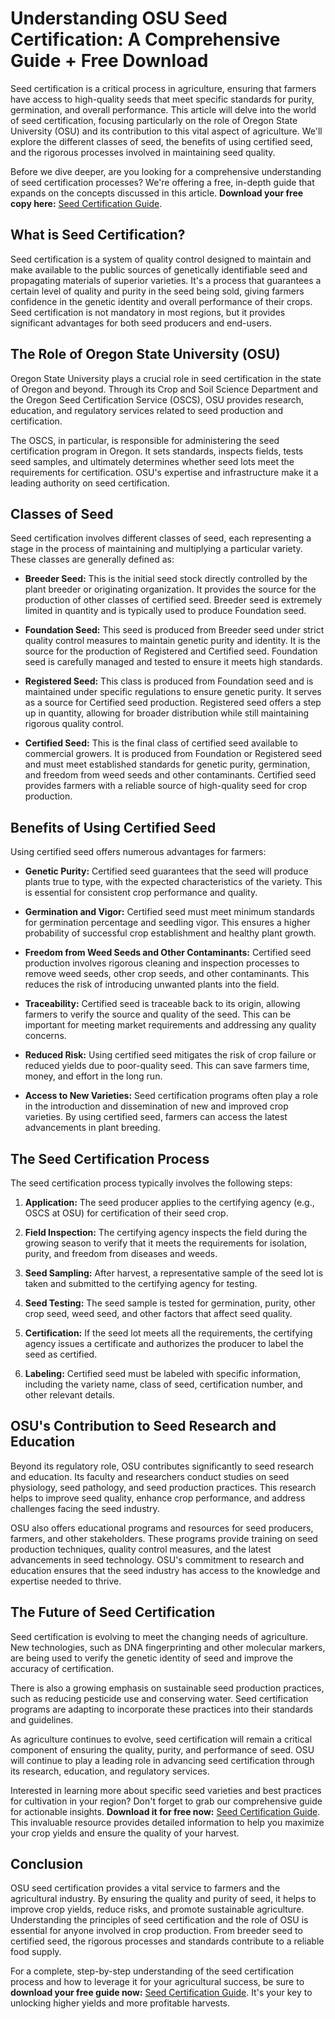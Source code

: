 # Understanding OSU Seed Certification: A Comprehensive Guide + Free Download

Seed certification is a critical process in agriculture, ensuring that farmers have access to high-quality seeds that meet specific standards for purity, germination, and overall performance. This article will delve into the world of seed certification, focusing particularly on the role of Oregon State University (OSU) and its contribution to this vital aspect of agriculture. We'll explore the different classes of seed, the benefits of using certified seed, and the rigorous processes involved in maintaining seed quality.

Before we dive deeper, are you looking for a comprehensive understanding of seed certification processes? We're offering a free, in-depth guide that expands on the concepts discussed in this article. **Download your free copy here:** [Seed Certification Guide](https://udemywork.com/osu-seed-certification).

## What is Seed Certification?

Seed certification is a system of quality control designed to maintain and make available to the public sources of genetically identifiable seed and propagating materials of superior varieties. It's a process that guarantees a certain level of quality and purity in the seed being sold, giving farmers confidence in the genetic identity and overall performance of their crops. Seed certification is not mandatory in most regions, but it provides significant advantages for both seed producers and end-users.

## The Role of Oregon State University (OSU)

Oregon State University plays a crucial role in seed certification in the state of Oregon and beyond. Through its Crop and Soil Science Department and the Oregon Seed Certification Service (OSCS), OSU provides research, education, and regulatory services related to seed production and certification.

The OSCS, in particular, is responsible for administering the seed certification program in Oregon. It sets standards, inspects fields, tests seed samples, and ultimately determines whether seed lots meet the requirements for certification. OSU's expertise and infrastructure make it a leading authority on seed certification.

## Classes of Seed

Seed certification involves different classes of seed, each representing a stage in the process of maintaining and multiplying a particular variety. These classes are generally defined as:

*   **Breeder Seed:** This is the initial seed stock directly controlled by the plant breeder or originating organization. It provides the source for the production of other classes of certified seed. Breeder seed is extremely limited in quantity and is typically used to produce Foundation seed.

*   **Foundation Seed:** This seed is produced from Breeder seed under strict quality control measures to maintain genetic purity and identity. It is the source for the production of Registered and Certified seed. Foundation seed is carefully managed and tested to ensure it meets high standards.

*   **Registered Seed:** This class is produced from Foundation seed and is maintained under specific regulations to ensure genetic purity. It serves as a source for Certified seed production. Registered seed offers a step up in quantity, allowing for broader distribution while still maintaining rigorous quality control.

*   **Certified Seed:** This is the final class of certified seed available to commercial growers. It is produced from Foundation or Registered seed and must meet established standards for genetic purity, germination, and freedom from weed seeds and other contaminants. Certified seed provides farmers with a reliable source of high-quality seed for crop production.

## Benefits of Using Certified Seed

Using certified seed offers numerous advantages for farmers:

*   **Genetic Purity:** Certified seed guarantees that the seed will produce plants true to type, with the expected characteristics of the variety. This is essential for consistent crop performance and quality.

*   **Germination and Vigor:** Certified seed must meet minimum standards for germination percentage and seedling vigor. This ensures a higher probability of successful crop establishment and healthy plant growth.

*   **Freedom from Weed Seeds and Other Contaminants:** Certified seed production involves rigorous cleaning and inspection processes to remove weed seeds, other crop seeds, and other contaminants. This reduces the risk of introducing unwanted plants into the field.

*   **Traceability:** Certified seed is traceable back to its origin, allowing farmers to verify the source and quality of the seed. This can be important for meeting market requirements and addressing any quality concerns.

*   **Reduced Risk:** Using certified seed mitigates the risk of crop failure or reduced yields due to poor-quality seed. This can save farmers time, money, and effort in the long run.

*   **Access to New Varieties:** Seed certification programs often play a role in the introduction and dissemination of new and improved crop varieties. By using certified seed, farmers can access the latest advancements in plant breeding.

## The Seed Certification Process

The seed certification process typically involves the following steps:

1.  **Application:** The seed producer applies to the certifying agency (e.g., OSCS at OSU) for certification of their seed crop.

2.  **Field Inspection:** The certifying agency inspects the field during the growing season to verify that it meets the requirements for isolation, purity, and freedom from diseases and weeds.

3.  **Seed Sampling:** After harvest, a representative sample of the seed lot is taken and submitted to the certifying agency for testing.

4.  **Seed Testing:** The seed sample is tested for germination, purity, other crop seed, weed seed, and other factors that affect seed quality.

5.  **Certification:** If the seed lot meets all the requirements, the certifying agency issues a certificate and authorizes the producer to label the seed as certified.

6.  **Labeling:** Certified seed must be labeled with specific information, including the variety name, class of seed, certification number, and other relevant details.

## OSU's Contribution to Seed Research and Education

Beyond its regulatory role, OSU contributes significantly to seed research and education. Its faculty and researchers conduct studies on seed physiology, seed pathology, and seed production practices. This research helps to improve seed quality, enhance crop performance, and address challenges facing the seed industry.

OSU also offers educational programs and resources for seed producers, farmers, and other stakeholders. These programs provide training on seed production techniques, quality control measures, and the latest advancements in seed technology. OSU's commitment to research and education ensures that the seed industry has access to the knowledge and expertise needed to thrive.

## The Future of Seed Certification

Seed certification is evolving to meet the changing needs of agriculture. New technologies, such as DNA fingerprinting and other molecular markers, are being used to verify the genetic identity of seed and improve the accuracy of certification.

There is also a growing emphasis on sustainable seed production practices, such as reducing pesticide use and conserving water. Seed certification programs are adapting to incorporate these practices into their standards and guidelines.

As agriculture continues to evolve, seed certification will remain a critical component of ensuring the quality, purity, and performance of seed. OSU will continue to play a leading role in advancing seed certification through its research, education, and regulatory services.

Interested in learning more about specific seed varieties and best practices for cultivation in your region? Don't forget to grab our comprehensive guide for actionable insights. **Download it for free now:** [Seed Certification Guide](https://udemywork.com/osu-seed-certification). This invaluable resource provides detailed information to help you maximize your crop yields and ensure the quality of your harvest.

## Conclusion

OSU seed certification provides a vital service to farmers and the agricultural industry. By ensuring the quality and purity of seed, it helps to improve crop yields, reduce risks, and promote sustainable agriculture. Understanding the principles of seed certification and the role of OSU is essential for anyone involved in crop production. From breeder seed to certified seed, the rigorous processes and standards contribute to a reliable food supply.

For a complete, step-by-step understanding of the seed certification process and how to leverage it for your agricultural success, be sure to **download your free guide now:** [Seed Certification Guide](https://udemywork.com/osu-seed-certification). It's your key to unlocking higher yields and more profitable harvests.
